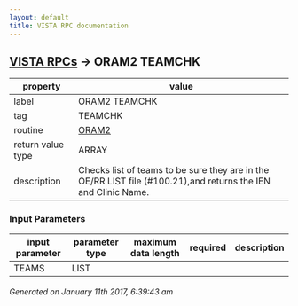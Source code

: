 ```yaml
---
layout: default
title: VISTA RPC documentation
---
```




## [VISTA RPCs](TableOfContent.md) &#8594; ORAM2 TEAMCHK 

 property | value 
--- | --- 
 label | ORAM2 TEAMCHK
 tag | TEAMCHK
 routine | [ORAM2](http://code.osehra.org/dox/Routine_ORAM2_source.html)
 return value type | ARRAY
 description | Checks list of teams to be sure they are in the OE/RR LIST file (#100.21),and returns the IEN and Clinic Name.

### Input Parameters

| input parameter | parameter type | maximum data length | required | description | 
| --- | --- | --- | --- | --- | 
| TEAMS | LIST |  |  |  | 




 ###### Generated on January 11th 2017, 6:39:43 am
